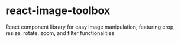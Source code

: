 # react-image-toolbox
React component library for easy image manipulation, featuring crop, resize, rotate, zoom, and filter functionalities
